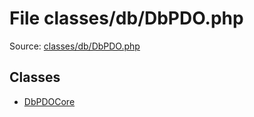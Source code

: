 File classes/db/DbPDO.php
=========

Source: [classes/db/DbPDO.php](https://github.com/PrestaShop/PrestaShop/blob/1.5.6.2/classes/db/DbPDO.php)


Classes
-------

* [DbPDOCore](class.DbPDOCore.md)

